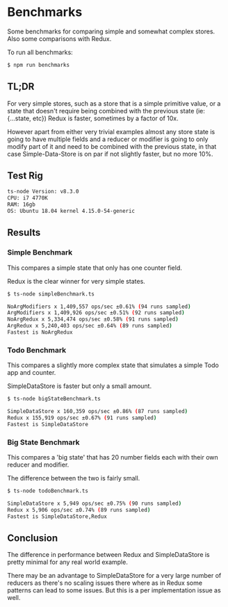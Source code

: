 # Benchmarks

Some benchmarks for comparing simple and somewhat complex stores. Also some comparisons with Redux.

To run all benchmarks:

```sh
$ npm run benchmarks
```

## TL;DR

For very simple stores, such as a store that is a simple primitive value, or a state that doesn't require being combined with the previous state (ie: {...state, etc}) Redux is faster, sometimes by a factor of 10x.

However apart from either very trivial examples almost any store state is going to have multiple fields and a reducer or modifier is going to only modify part of it and need to be combined with the previous state, in that case Simple-Data-Store is on par if not slightly faster, but no more 10%.

## Test Rig
```sh
ts-node Version: v8.3.0
CPU: i7 4770K
RAM: 16gb
OS: Ubuntu 18.04 kernel 4.15.0-54-generic
```

## Results

### Simple Benchmark
This compares a simple state that only has one counter field.

Redux is the clear winner for very simple states.

```sh
$ ts-node simpleBenchmark.ts

NoArgModifiers x 1,409,557 ops/sec ±0.61% (94 runs sampled)
ArgModifiers x 1,409,926 ops/sec ±0.51% (92 runs sampled)
NoArgRedux x 5,334,474 ops/sec ±0.58% (91 runs sampled)
ArgRedux x 5,240,403 ops/sec ±0.64% (89 runs sampled)
Fastest is NoArgRedux
```

### Todo Benchmark
This compares a slightly more complex state that simulates a simple Todo app and counter.

SimpleDataStore is faster but only a small amount.

```sh
$ ts-node bigStateBenchmark.ts

SimpleDataStore x 160,359 ops/sec ±0.86% (87 runs sampled)
Redux x 155,919 ops/sec ±0.67% (91 runs sampled)
Fastest is SimpleDataStore
```

### Big State Benchmark
This compares a 'big state' that has 20 number fields each with their own reducer and modifier.

The difference between the two is fairly small.

```sh
$ ts-node todoBenchmark.ts

SimpleDataStore x 5,949 ops/sec ±0.75% (90 runs sampled)
Redux x 5,906 ops/sec ±0.74% (89 runs sampled)
Fastest is SimpleDataStore,Redux
```

## Conclusion
The difference in performance between Redux and SimpleDataStore is pretty minimal for any real world example.

There may be an advantage to SimpleDataStore for a very large number of reducers as there's no scaling issues there where as in Redux some patterns can lead to some issues. But this is a per implementation issue as well.